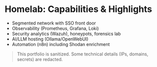 # Homelab: Capabilities & Highlights

- Segmented network with SSO front door
- Observability (Prometheus, Grafana, Loki)
- Security analytics (Wazuh), honeypots, forensics lab
- AI/LLM hosting (Ollama/OpenWebUI)
- Automation (n8n) including Shodan enrichment

> This portfolio is sanitized. Some technical details (IPs, domains, secrets) are redacted.
